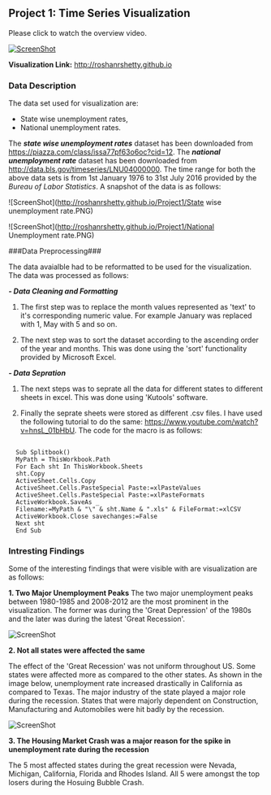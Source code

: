 ## Project 1: Time Series Visualization 


Please click to watch the overview video.

[![ScreenShot](http://roshanrshetty.github.io/Project1/Project1.PNG)](http://roshanrshetty.github.io/Project1/Project1.mp4)

**Visualization Link:** http://roshanrshetty.github.io

### Data Description

The data set used for visualization are:
 - State wise unemployment rates,
 - National unemployment rates.
 
The ***state wise unemployment rates*** dataset has been downloaded from https://piazza.com/class/issa77pf63o6oc?cid=12. The ***national unemployment rate*** dataset has been downloaded from http://data.bls.gov/timeseries/LNU04000000. The time range for both the above data sets is from 1st January 1976 to 31st July 2016 provided by the *Bureau of Labor Statistics*. A snapshot of the data is as follows:

![ScreenShot](http://roshanrshetty.github.io/Project1/State wise unemployment rate.PNG)

![ScreenShot](http://roshanrshetty.github.io/Project1/National Unemployment rate.PNG)



###Data Preprocessing###

The data avaialble had to be reformatted to be used for the visualization. The data was processed as follows:

***- Data Cleaning and Formatting***

1. The first step was to replace the month values represented as 'text' to it's corresponding numeric value. For example January was replaced with 1, May with 5 and so on.

2. The next step was to sort the dataset according to the ascending order of the year and months. This was done using the 'sort' functionality provided by Microsoft Excel.

***- Data Sepration***

1. The next steps was to seprate all the data for different states to different sheets in excel. This was done using 'Kutools' software.

2. Finally the seprate sheets were stored as different .csv files. I have used the following tutorial to do the same: https://www.youtube.com/watch?v=hnsL_01bHbU. The code for the macro is as follows:

  ```

    Sub Splitbook()
    MyPath = ThisWorkbook.Path
    For Each sht In ThisWorkbook.Sheets
    sht.Copy
    ActiveSheet.Cells.Copy
    ActiveSheet.Cells.PasteSpecial Paste:=xlPasteValues
    ActiveSheet.Cells.PasteSpecial Paste:=xlPasteFormats
    ActiveWorkbook.SaveAs _
    Filename:=MyPath & "\" & sht.Name & ".xls" & FileFormat:=xlCSV
    ActiveWorkbook.Close savechanges:=False
    Next sht
    End Sub

  ```

### Intresting Findings

Some of the interesting findings that were visible with are visualization are as follows:

**1. Two Major Unemployment Peaks**
The two major unemployment peaks between 1980-1985 and 2008-2012 are the most prominent in the visualization. The former was during the 'Great Depression' of the 1980s and the later was during the latest 'Great Recession'.

![ScreenShot](http://roshanrshetty.github.io/Project1/finding1.PNG)

**2. Not all states were affected the same**

The effect of the 'Great Recession' was not uniform throughout US. Some states were affected more as compared to the other states. As shown in the image below, unemployment rate increased drastically in California as compared to Texas. The major industry of the state played a major role during the recession. States that were majorly dependent on Construction, Manufacturing and Automobiles were hit badly by the recession. 

![ScreenShot](http://roshanrshetty.github.io/Project1/finding2.PNG)

**3. The Housing Market Crash was a major reason for the spike in unemployment rate during the recession**

The 5 most affected states during the great recession were Nevada, Michigan, California, Florida and Rhodes Island. All 5 were amongst the top losers during the Hosuing Bubble Crash.




